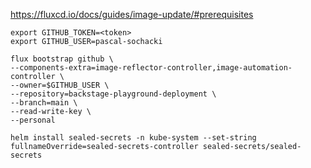 https://fluxcd.io/docs/guides/image-update/#prerequisites

```[shell]
export GITHUB_TOKEN=<token>
export GITHUB_USER=pascal-sochacki
```

```[shell]
flux bootstrap github \
--components-extra=image-reflector-controller,image-automation-controller \
--owner=$GITHUB_USER \
--repository=backstage-playground-deployment \
--branch=main \
--read-write-key \
--personal
```

```[shell]
helm install sealed-secrets -n kube-system --set-string fullnameOverride=sealed-secrets-controller sealed-secrets/sealed-secrets 
```

